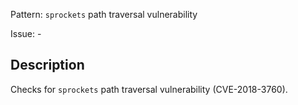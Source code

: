 Pattern: `sprockets` path traversal vulnerability

Issue: -

## Description

Checks for `sprockets` path traversal vulnerability (CVE-2018-3760).